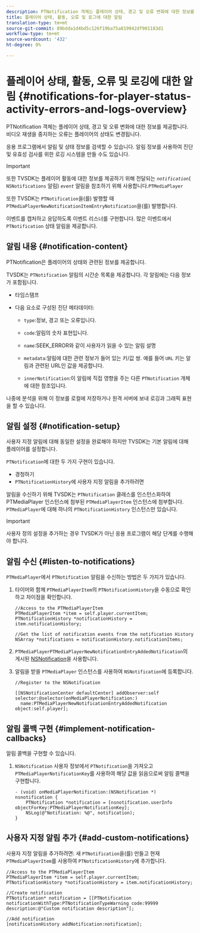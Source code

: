 ```yaml
---
description: PTNotification 객체는 플레이어 상태, 경고 및 오류 변화에 대한 정보를 제공합니다. 비디오 재생을 중지하는 오류는 플레이어의 상태도 변경됩니다.
title: 플레이어 상태, 활동, 오류 및 로그에 대한 알림
translation-type: tm+mt
source-git-commit: 89bdda1d4bd5c126f19ba75a819942df901183d1
workflow-type: tm+mt
source-wordcount: '432'
ht-degree: 0%

---
```



# 플레이어 상태, 활동, 오류 및 로깅에 대한 알림 {#notifications-for-player-status-activity-errors-and-logs-overview}

PTNotification 객체는 플레이어 상태, 경고 및 오류 변화에 대한 정보를 제공합니다. 비디오 재생을 중지하는 오류는 플레이어의 상태도 변경됩니다.

응용 프로그램에서 알림 및 상태 정보를 검색할 수 있습니다. 알림 정보를 사용하여 진단 및 유효성 검사를 위한 로깅 시스템을 만들 수도 있습니다.

>[!IMPORTANT]
>
>또한 TVSDK는 플레이어 활동에 대한 정보를 제공하기 위해 전달되는 *`notification`*( `NSNotifications` 알림) *`event`* 알림을 참조하기 위해 사용합니다.`PTMediaPlayer`

또한 TVSDK는 `PTNotification`을(를) 발행할 때 `PTMediaPlayerNewNotificationItemEntryNotification`을(를) 발행합니다.

이벤트를 캡처하고 응답하도록 이벤트 리스너를 구현합니다. 많은 이벤트에서 `PTNotification` 상태 알림을 제공합니다.

## 알림 내용 {#notification-content}

PTNotification은 플레이어의 상태와 관련된 정보를 제공합니다.

TVSDK는 `PTNotification` 알림의 시간순 목록을 제공합니다. 각 알림에는 다음 정보가 포함됩니다.

* 타임스탬프
* 다음 요소로 구성된 진단 메타데이터:

   * `type`:정보, 경고 또는 오류입니다.
   * `code`:알림의 숫자 표현입니다.
   * `name`:SEEK_ERROR와 같이 사용자가 읽을 수 있는 알림 설명
   * `metadata`:알림에 대한 관련 정보가 들어 있는 키/값 쌍. 예를 들어 `URL` 키는 알림과 관련된 URL인 값을 제공합니다.

   * `innerNotification`:이 알림에 직접 영향을 주는 다른  `PTNotification` 개체에 대한 참조입니다.

나중에 분석을 위해 이 정보를 로컬에 저장하거나 원격 서버에 보내 로깅과 그래픽 표현을 할 수 있습니다.

## 알림 설정 {#notification-setup}

사용자 지정 알림에 대해 동일한 설정을 완료해야 하지만 TVSDK는 기본 알림에 대해 플레이어를 설정합니다.

`PTNotification`에 대한 두 가지 구현이 있습니다.

* 경청하기
* `PTNotificationHistory`에 사용자 지정 알림을 추가하려면

알림을 수신하기 위해 TVSDK는 `PTNotification` 클래스를 인스턴스화하여 PTMediaPlayer 인스턴스에 첨부된 `PTMediaPlayerItem` 인스턴스에 첨부합니다. `PTMediaPlayer`에 대해 하나의 `PTNotificationHistory` 인스턴스만 있습니다.

>[!IMPORTANT]
>
>사용자 정의 설정을 추가하는 경우 TVSDK가 아닌 응용 프로그램이 해당 단계를 수행해야 합니다.

## 알림 수신 {#listen-to-notifications}

`PTMediaPlayer`에서 `PTNotification` 알림을 수신하는 방법은 두 가지가 있습니다.

1. 타이머와 함께 `PTMediaPlayerItem`의 `PTNotificationHistory`을 수동으로 확인하고 차이점을 확인합니다.

   ```
   //Access to the PTMediaPlayerItem  
   PTMediaPlayerItem *item = self.player.currentItem; 
   PTNotificationHistory *notificationHistory = item.notificationHistory; 
   
   //Get the list of notification events from the notification History  
   NSArray *notifications = notificationHistory.notificationItems;
   ```

1. `PTMediaPlayerPTMediaPlayerNewNotificationEntryAddedNotification`의 게시된 [NSNotification](https://developer.apple.com/library/mac/%23documentation/Cocoa/Reference/Foundation/Classes/NSNotification_Class/Reference/Reference.html)을 사용합니다.
1. 알림을 받을 `PTMediaPlayer` 인스턴스를 사용하여 `NSNotification`에 등록합니다.

   ```
   //Register to the NSNotification 
   
   [[NSNotificationCenter defaultCenter] addObserver:self selector:@selector(onMediaPlayerNotification:)  
     name:PTMediaPlayerNewNotificationEntryAddedNotification object:self.player];
   ```

## 알림 콜백 구현 {#implement-notification-callbacks}

알림 콜백을 구현할 수 있습니다.

1. `NSNotification` 사용자 정보에서 `PTNotification`을 가져오고 `PTMediaPlayerNotificationKey`를 사용하여 해당 값을 읽음으로써 알림 콜백을 구현합니다.

   ```
   - (void) onMediaPlayerNotification:(NSNotification *) nsnotification { 
       PTNotification *notification = [nsnotification.userInfo objectForKey:PTMediaPlayerNotificationKey]; 
       NSLog(@"Notification: %@", notification); 
   }
   ```

## 사용자 지정 알림 추가 {#add-custom-notifications}

사용자 지정 알림을 추가하려면:
새 `PTNotification`을(를) 만들고 현재 `PTMediaPlayerItem`를 사용하여 `PTNotificationHistory`에 추가합니다.

```
//Access to the PTMediaPlayerItem  
PTMediaPlayerItem *item = self.player.currentItem; 
PTNotificationHistory *notificationHistory = item.notificationHistory; 
 
//Create notification 
PTNotification* notification = [[PTNotification notificationWithType:PTNotificationTypeWarning code:99999 description:@"Custom notification description"]; 
 
//Add notification 
[notificationHistory addNotification:notification];
```

